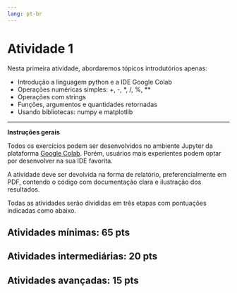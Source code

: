 ```yaml
---
lang: pt-br
---
```


# Atividade 1

Nesta primeira atividade, abordaremos tópicos introdutórios apenas:

- Introdução a linguagem python e a IDE Google Colab
- Operações numéricas simples: +, -, *, /, %, **
- Operações com strings
- Funções, argumentos e quantidades retornadas
- Usando bibliotecas: numpy e matplotlib

---

**Instruções gerais**

Todos os exercícios podem ser desenvolvidos no ambiente Jupyter da plataforma [Google Colab](https://colab.research.google.com/). Porém, usuários mais experientes podem optar por desenvolver na sua IDE favorita.

A atividade deve ser devolvida na forma de relatório, preferencialmente em PDF, contendo o código com documentação clara e ilustração dos resultados.

Todas as atividades serão divididas em três etapas com pontuações indicadas como abaixo.

## Atividades mínimas: 65 pts


## Atividades intermediárias: 20 pts


## Atividades avançadas: 15 pts

